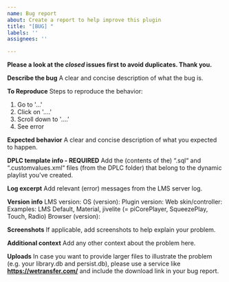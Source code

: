 ```yaml
---
name: Bug report
about: Create a report to help improve this plugin
title: "[BUG] "
labels: ''
assignees: ''

---
```


**Please a look at the *closed* issues first to avoid duplicates. Thank you.**


**Describe the bug**
A clear and concise description of what the bug is.


**To Reproduce**
Steps to reproduce the behavior:
1. Go to '...'
2. Click on '....'
3. Scroll down to '....'
4. See error


**Expected behavior**
A clear and concise description of what you expected to happen.


**DPLC template info - REQUIRED**
Add the (contents of the) “.sql“ and “.customvalues.xml“ files (from the DPLC folder) that belong to the dynamic playlist you've created.


**Log excerpt**
Add relevant (error) messages from the LMS server log.


**Version info**
LMS version:
OS (version):
Plugin version:
Web skin/controller:  Examples: LMS Default, Material, jivelite (= piCorePlayer, SqueezePlay, Touch, Radio)
Browser (version):


**Screenshots**
If applicable, add screenshots to help explain your problem.


**Additional context**
Add any other context about the problem here.


**Uploads**
In case you want to provide larger files to illustrate the problem (e.g. your library.db and persist.db), please use a service like **https://wetransfer.com/** and include the download link in your bug report.
